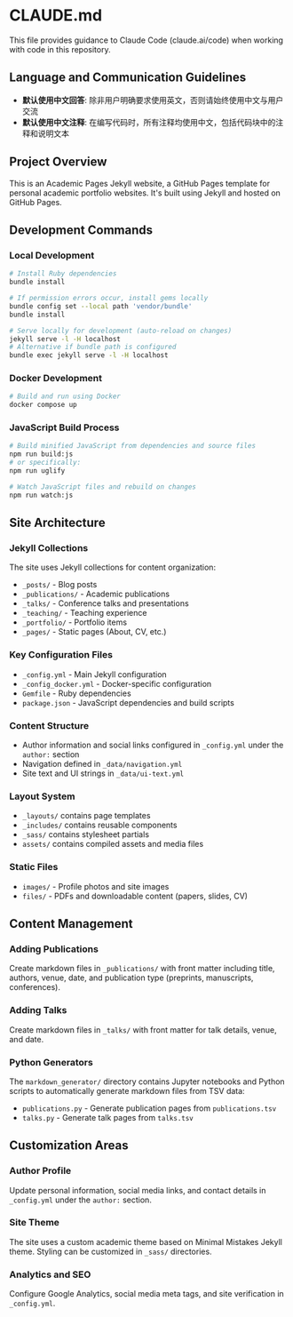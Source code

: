 # CLAUDE.md

This file provides guidance to Claude Code (claude.ai/code) when working with code in this repository.

## Language and Communication Guidelines

- **默认使用中文回答**: 除非用户明确要求使用英文，否则请始终使用中文与用户交流
- **默认使用中文注释**: 在编写代码时，所有注释均使用中文，包括代码块中的注释和说明文本

## Project Overview

This is an Academic Pages Jekyll website, a GitHub Pages template for personal academic portfolio websites. It's built using Jekyll and hosted on GitHub Pages.

## Development Commands

### Local Development
```bash
# Install Ruby dependencies
bundle install

# If permission errors occur, install gems locally
bundle config set --local path 'vendor/bundle'
bundle install

# Serve locally for development (auto-reload on changes)
jekyll serve -l -H localhost
# Alternative if bundle path is configured
bundle exec jekyll serve -l -H localhost
```

### Docker Development
```bash
# Build and run using Docker
docker compose up
```

### JavaScript Build Process
```bash
# Build minified JavaScript from dependencies and source files
npm run build:js
# or specifically:
npm run uglify

# Watch JavaScript files and rebuild on changes
npm run watch:js
```

## Site Architecture

### Jekyll Collections
The site uses Jekyll collections for content organization:
- `_posts/` - Blog posts
- `_publications/` - Academic publications
- `_talks/` - Conference talks and presentations
- `_teaching/` - Teaching experience
- `_portfolio/` - Portfolio items
- `_pages/` - Static pages (About, CV, etc.)

### Key Configuration Files
- `_config.yml` - Main Jekyll configuration
- `_config_docker.yml` - Docker-specific configuration
- `Gemfile` - Ruby dependencies
- `package.json` - JavaScript dependencies and build scripts

### Content Structure
- Author information and social links configured in `_config.yml` under the `author:` section
- Navigation defined in `_data/navigation.yml`
- Site text and UI strings in `_data/ui-text.yml`

### Layout System
- `_layouts/` contains page templates
- `_includes/` contains reusable components
- `_sass/` contains stylesheet partials
- `assets/` contains compiled assets and media files

### Static Files
- `images/` - Profile photos and site images
- `files/` - PDFs and downloadable content (papers, slides, CV)

## Content Management

### Adding Publications
Create markdown files in `_publications/` with front matter including title, authors, venue, date, and publication type (preprints, manuscripts, conferences).

### Adding Talks
Create markdown files in `_talks/` with front matter for talk details, venue, and date.

### Python Generators
The `markdown_generator/` directory contains Jupyter notebooks and Python scripts to automatically generate markdown files from TSV data:
- `publications.py` - Generate publication pages from `publications.tsv`
- `talks.py` - Generate talk pages from `talks.tsv`

## Customization Areas

### Author Profile
Update personal information, social media links, and contact details in `_config.yml` under the `author:` section.

### Site Theme
The site uses a custom academic theme based on Minimal Mistakes Jekyll theme. Styling can be customized in `_sass/` directories.

### Analytics and SEO
Configure Google Analytics, social media meta tags, and site verification in `_config.yml`.
